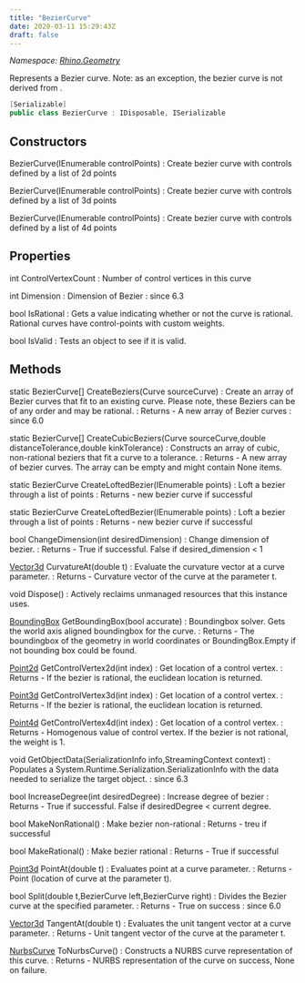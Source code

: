 ```yaml
---
title: "BezierCurve"
date: 2020-03-11 15:29:43Z
draft: false
---
```


*Namespace: [Rhino.Geometry](../)*

Represents a Bezier curve.
   Note: as an exception, the bezier curve is not derived from .
```cs
[Serializable]
public class BezierCurve : IDisposable, ISerializable
```
## Constructors

BezierCurve(IEnumerable<Point2d> controlPoints)
: Create bezier curve with controls defined by a list of 2d points

BezierCurve(IEnumerable<Point3d> controlPoints)
: Create bezier curve with controls defined by a list of 3d points

BezierCurve(IEnumerable<Point4d> controlPoints)
: Create bezier curve with controls defined by a list of 4d points
## Properties

int ControlVertexCount
: Number of control vertices in this curve

int Dimension
: Dimension of Bezier
: since 6.3

bool IsRational
: Gets a value indicating whether or not the curve is rational. 
     Rational curves have control-points with custom weights.

bool IsValid
: Tests an object to see if it is valid.
## Methods

static BezierCurve[] CreateBeziers(Curve sourceCurve)
: Create an array of Bezier curves that fit to an existing curve. Please note, these
     Beziers can be of any order and may be rational.
: Returns - A new array of Bezier curves
: since 6.0

static BezierCurve[] CreateCubicBeziers(Curve sourceCurve,double distanceTolerance,double kinkTolerance)
: Constructs an array of cubic, non-rational beziers that fit a curve to a tolerance.
: Returns - A new array of bezier curves. The array can be empty and might contain None items.

static BezierCurve CreateLoftedBezier(IEnumerable<Point2d> points)
: Loft a bezier through a list of points
: Returns - new bezier curve if successful

static BezierCurve CreateLoftedBezier(IEnumerable<Point3d> points)
: Loft a bezier through a list of points
: Returns - new bezier curve if successful

bool ChangeDimension(int desiredDimension)
: Change dimension of bezier.
: Returns - True if successful.  False if desired_dimension < 1

[Vector3d](/rhinocommon/rhino/geometry/vector3d/) CurvatureAt(double t)
: Evaluate the curvature vector at a curve parameter.
: Returns - Curvature vector of the curve at the parameter t.

void Dispose()
: Actively reclaims unmanaged resources that this instance uses.

[BoundingBox](/rhinocommon/rhino/geometry/boundingbox/) GetBoundingBox(bool accurate)
: Boundingbox solver. Gets the world axis aligned boundingbox for the curve.
: Returns - The boundingbox of the geometry in world coordinates or BoundingBox.Empty 
     if not bounding box could be found.

[Point2d](/rhinocommon/rhino/geometry/point2d/) GetControlVertex2d(int index)
: Get location of a control vertex.
: Returns - If the bezier is rational, the euclidean location is returned.

[Point3d](/rhinocommon/rhino/geometry/point3d/) GetControlVertex3d(int index)
: Get location of a control vertex.
: Returns - If the bezier is rational, the euclidean location is returned.

[Point4d](/rhinocommon/rhino/geometry/point4d/) GetControlVertex4d(int index)
: Get location of a control vertex.
: Returns - Homogenous value of control vertex. If the bezier is not
     rational, the weight is 1.

void GetObjectData(SerializationInfo info,StreamingContext context)
: Populates a System.Runtime.Serialization.SerializationInfo with the data needed to serialize the target object.
: since 6.3

bool IncreaseDegree(int desiredDegree)
: Increase degree of bezier
: Returns - True if successful.  False if desiredDegree < current degree.

bool MakeNonRational()
: Make bezier non-rational
: Returns - treu if successful

bool MakeRational()
: Make bezier rational
: Returns - True if successful

[Point3d](/rhinocommon/rhino/geometry/point3d/) PointAt(double t)
: Evaluates point at a curve parameter.
: Returns - Point (location of curve at the parameter t).

bool Split(double t,BezierCurve left,BezierCurve right)
: Divides the Bezier curve at the specified parameter.
: Returns - True on success
: since 6.0

[Vector3d](/rhinocommon/rhino/geometry/vector3d/) TangentAt(double t)
: Evaluates the unit tangent vector at a curve parameter.
: Returns - Unit tangent vector of the curve at the parameter t.

[NurbsCurve](/rhinocommon/rhino/geometry/nurbscurve/) ToNurbsCurve()
: Constructs a NURBS curve representation of this curve.
: Returns - NURBS representation of the curve on success, None on failure.
